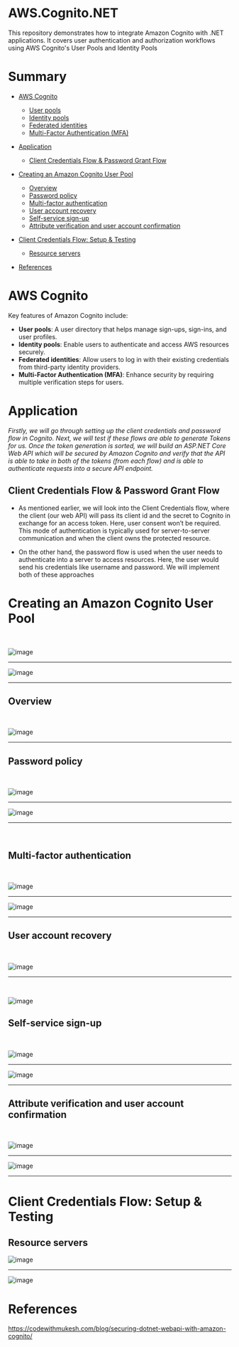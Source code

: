 # AWS.Cognito.NET
This repository demonstrates how to integrate Amazon Cognito with .NET applications. It covers user authentication and authorization workflows using AWS Cognito's User Pools and Identity Pools

# Summary

- [AWS Cognito](#aws-cognito)
  - [User pools](#user-pools)
  - [Identity pools](#identity-pools)
  - [Federated identities](#federated-identities)
  - [Multi-Factor Authentication (MFA)](#multi-factor-authentication-mfa)

- [Application](#application)
  - [Client Credentials Flow & Password Grant Flow](#client-credentials-flow--password-grant-flow)

- [Creating an Amazon Cognito User Pool](#creating-an-amazon-cognito-user-pool)
  - [Overview](#overview)
  - [Password policy](#password-policy)
  - [Multi-factor authentication](#multi-factor-authentication)
  - [User account recovery](#user-account-recovery)
  - [Self-service sign-up](#self-service-sign-up)
  - [Attribute verification and user account confirmation](#attribute-verification-and-user-account-confirmation)

- [Client Credentials Flow: Setup & Testing](#client-credentials-flow-setup--testing)
  - [Resource servers](#resource-servers)

- [References](#references)


# AWS Cognito
Key features of Amazon Cognito include:

- **User pools**: A user directory that helps manage sign-ups, sign-ins, and user profiles.
- **Identity pools**: Enable users to authenticate and access AWS resources securely.
- **Federated identities**: Allow users to log in with their existing credentials from third-party identity providers.
- **Multi-Factor Authentication (MFA)**: Enhance security by requiring multiple verification steps for users.

# Application
_Firstly, we will go through setting up the client credentials and password flow in Cognito. Next, we will test if these flows are able to generate Tokens for us. Once the token generation is sorted, we will build an ASP.NET Core Web API which will be secured by Amazon Cognito and verify that the API is able to take in both of the tokens (from each flow) and is able to authenticate requests into a secure API endpoint._

## Client Credentials Flow & Password Grant Flow
- As mentioned earlier, we will look into the Client Credentials flow, where the client (our web API) will pass its client id and the secret to Cognito in exchange for an access token. Here, user consent won’t be required. This mode of authentication is typically used for server-to-server communication and when the client owns the protected resource.

- On the other hand, the password flow is used when the user needs to authenticate into a server to access resources. Here, the user would send his credentials like username and password.
We will implement both of these approaches

# Creating an Amazon Cognito User Pool

</br>

![image](https://github.com/user-attachments/assets/9d8a3fa7-6204-4cf2-ae41-53b6654d332d)


----


![image](https://github.com/user-attachments/assets/4ccaebcd-de9b-497e-b1a3-5d6699c8c7af)


-----

## Overview

</br>

![image](https://github.com/user-attachments/assets/d5c3ac69-cb7e-420c-a828-9b5f1789a39b)

-----


## Password policy 

</br>

![image](https://github.com/user-attachments/assets/557c454d-1cb4-43c2-8bf2-56b216a82f74)

-----

![image](https://github.com/user-attachments/assets/2664a543-76d0-48da-a32c-a924a09b8240)


----


</br>

## Multi-factor authentication 

</br>

![image](https://github.com/user-attachments/assets/f0768eac-1cb3-4883-8c61-eb492f247a8d)

----

![image](https://github.com/user-attachments/assets/cdb1c0dd-ed55-4e79-8fd4-e0f0d78762e4)


--------

## User account recovery

</br>

![image](https://github.com/user-attachments/assets/41ce3dce-6c14-434e-a0b2-f4dfaa21495e)

-----

</br>

![image](https://github.com/user-attachments/assets/5f4d77c6-db0d-4320-86f3-c255086da8fe)


## Self-service sign-up

</br>


![image](https://github.com/user-attachments/assets/3ce48325-a1d0-4400-95d5-94045afad9c1)

----

![image](https://github.com/user-attachments/assets/967aadb9-ceae-45c8-b7ed-604aae4001e8)

---------

## Attribute verification and user account confirmation

</br>

![image](https://github.com/user-attachments/assets/eb3d5350-c067-4d48-8a5c-d63d4f9a52ac)



----

![image](https://github.com/user-attachments/assets/816f40ff-1387-42cc-99e0-b2afc51eeecc)

----


# Client Credentials Flow: Setup & Testing

## Resource servers

![image](https://github.com/user-attachments/assets/e3c82b06-dd75-44dc-9351-9a96febc606d)

---

![image](https://github.com/user-attachments/assets/b79f3eaa-e50b-4819-bbcc-af25fc103711)




# References

https://codewithmukesh.com/blog/securing-dotnet-webapi-with-amazon-cognito/
